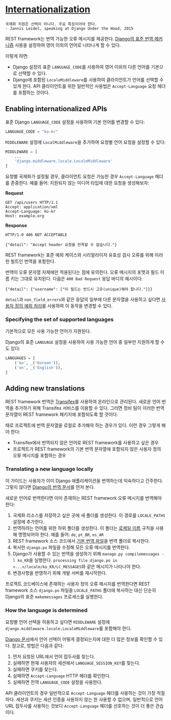 # [Internationalization](https://www.django-rest-framework.org/topics/internationalization/)
```
국제화 지원은 선택이 아니다. 주요 특징이어야 한다.
- Jannis Leidel, speaking at Django Under the Hood, 2015
```

REST framework는 번역 가능한 오류 메시지를 제공한다. [Django의 표준 번역 메커니즘](https://docs.djangoproject.com/en/stable/topics/i18n/translation) 사용을 설정하여 영어 이외의 언어로 나타나게 할 수 있다.

이렇게 하면:

- Django 설정의 표준 `LANGUAGE_CODE`를 사용하여 영어 이외의 다른 언어를 기본으로 선택할 수 있다.
- Django에 포함된 `LocaleMiddleware`를 사용하여 클라이언트가 언어를 선택할 수 있게 한다. API 클라이언트를 위한 일반적인 사용법은 `Accept-Language` 요청 헤더를 포함하는 것이다.

## Enabling internationalized APIs
표준 Django `LANGUAGE_CODE` 설정을 사용하여 기본 언어를 변경할 수 있다:

```python
LANGUAGE_CODE = "ko-kr"
```

`MIDDLEWARE` 설정에 `LocalMiddleware`을 추가하여 요청별 언어 요청을 설정할 수 있다:

```python
MIDDLEWARE = [
    ...
    'django.middleware.locale.LocaleMiddleware'
]
```

요청별 국제화가 설정될 경우, 클라이언트 요청은 가능한 경우 `Accept-Language` 헤더를 존중한다. 예를 들어: 지원되지 않는 미디어 타입에 대한 요청을 생성해보자:

**Request**
```
GET /api/users HTTP/1.1
Accept: application/xml
Accept-Language: ko-kr
Host: example.org
```

**Response**
```
HTTP/1.0 406 NOT ACCEPTABLE

{"detail": "Accept header 요청을 만족할 수 없습니다."}
```

REST framework는 표준 예외 케이스와 시리얼라이저 유효성 검사 오류를 위해 이러한 빌트인 번역을 포함한다.

번역이 오류 문자열 자체에만 적용된다는 점에 유의한다. 오류 메시지의 포맷과 필드 이름 키는 그대로 유지된다. 다음은 `400 Bad Request` 응답 바디의 예시이다:

```
{"detail": {"username": ["이 필드는 반드시 고유(unique)해야 합니다."]}}
```

`detail`과 `non_field_errors`와 같은 응답의 일부에 다른 문자열을 사용하고 싶다면 [사용자 정의 예외 처리](../api-guide/exceptions.md/#custom-exception-handling)를 사용하여 이 동작을 변경할 수 있다.

### Specifying the set of supported languages
기본적으로 모든 사용 가능한 언어가 지원된다.

Django의 표준 `LANGUAGE` 설정을 사용하여 사용 가능한 언어 중 일부만 지원하게 할 수도 있다:

```python
LANGUAGES = [
    ('ko', _('Korean')),
    ('en', _('English')),
]
```

## Adding new translations
REST framework 번역은 [Transifex](https://www.transifex.com/projects/p/django-rest-framework/)를 사용하여 온라인으로 관리된다. 새로운 언어 번역을 추가하기 위해 Transifex 서비스를 이용할 수 있다. 그러면 정비 팀이 이러한 번역 문자열이 REST framework 패키지에 포함되도록 할 것이다.

때로 프로젝트에 번역 문자열을 로컬로 추가해야 하는 경우가 있다. 이런 경우 그렇게 해야 한다:

- Transifex에서 번역되지 않은 언어로 REST framework를 사용하고 싶은 경우
- 프로젝트가 REST framework의 기본 번역 문자열에 포함되지 않은 사용자 정의 오류 메시지를 포함하는 경우

### Translating a new language locally
이 가이드는 사용자가 이미 Django 애플리케이션을 번역하는데 익숙하다고 간주한다. 그렇지 않다면 [Django의 번역 문서](https://docs.djangoproject.com/en/stable/topics/i18n/translation)를 먼저 본다.

새로운 언어로 번역한다면 이미 존재하는 REST framework 오류 메시지를 번역해야 한다:

1. 국제화 리소스를 저장하고 싶은 곳에 새 폴더를 생성한다. 이 경로를 `LOCALE_PATHS` 설정에 추가한다.
2. 번역하려는 언어를 위한 하위 폴더를 생성한다. 이 폴더는 [로케일 이름](https://docs.djangoproject.com/en/stable/topics/i18n/#term-locale-name) 규칙을 사용해 명명되어야 한다. 예를 들어: `de`, `pt_BR`, `es_AR`
3. REST framework 소스 코드에서 [기본 번역 파일](https://raw.githubusercontent.com/encode/django-rest-framework/master/rest_framework/locale/en_US/LC_MESSAGES/django.po)을 번역 폴더로 복사한다.
4. 복사한 `django.po` 파일을 수정해 모든 오류 메시지를 번역한다.
5. Django가 사용할 수 있는 번역을 생성하기 위해 `manage.py compilemessages -l ko_KR`을 실행한다. `processing file django.po in <...>/locale/ko_KR/LC_MESSAGES`와 같은 메시지가 나타나야 한다.
6. 변경사항을 반영하기 위해 개발 서버를 재시작한다.

프로젝트 코드베이스에 존재하는 사용자 정의 오류 메시지를 번역한다면 REST framework 소스 `django.po` 파일을 `LOCALE_PATHS` 폴더에 복사하는 대신 단순히 Django의 표준 `makemessages` 프로세스를 실행한다.

### How the language is determined
요청별 언어 선택을 허용하고 싶다면 `MIDDLEWARE` 설정에 `django.middleware.locale.LocaleMiddleware`를 포함해야 한다.

[Django 문서](https://docs.djangoproject.com/en/stable/topics/i18n/translation/#how-django-discovers-language-preference)에서 언어 선택이 어떻게 결정되는지에 대한 더 많은 정보를 확인할 수 있다. 참고로, 방법은 다음과 같다:

1. 먼저 요청된 URL에서 언어 접두사를 찾는다.
2. 실패하면 현재 사용자의 세션에서 `LANGUAGE_SESSION_KEY`를 찾는다.
3. 실패하면 쿠키를 찾는다.
4. 실패하면 `Accept-Language` HTTP 헤더를 확인한다.
5. 실패하면 전역 `LANGUAGE_CODE` 설정을 사용한다.

API 클라이언트의 경우 일반적으로 `Accept-Language` 헤더를 사용하는 것이 가장 적절하다. 세션과 쿠키는 세션 인증을 사용하지 않는 한 사용할 수 없으며, 일반적으로 언어 URL 접두사를 사용하는 것보다 `Accept-Language` 헤더를 선호하는 것이 더 좋은 관습이다.